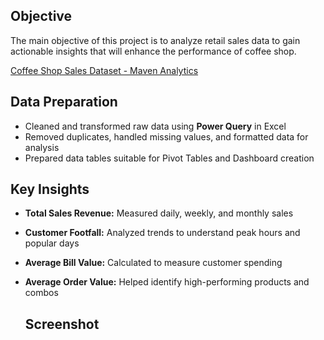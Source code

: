 ## Objective
The main objective of this project is to analyze retail sales data to gain actionable insights that will enhance the performance of coffee shop.

[Coffee Shop Sales Dataset - Maven Analytics](https://mavenanalytics.io/data-playground/coffee-shop-sales)

## Data Preparation
- Cleaned and transformed raw data using **Power Query** in Excel  
- Removed duplicates, handled missing values, and formatted data for analysis  
- Prepared data tables suitable for Pivot Tables and Dashboard creation  

## Key Insights
- **Total Sales Revenue:** Measured daily, weekly, and monthly sales  
- **Customer Footfall:** Analyzed trends to understand peak hours and popular days  
- **Average Bill Value:** Calculated to measure customer spending  
- **Average Order Value:** Helped identify high-performing products and combos

   ## Screenshot
  



